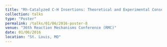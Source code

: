 ```yaml
---
title: "Rh-Catalyzed C-H Insertions: Theoretical and Experimental Consequences of a Cryptic Post-Transition State Bifurcation"
collection: talks
type: "Poster"
permalink: /talks/01/06/2016-poster-8
venue: "36th Reaction Mechanisms Conference (RMC)"
date: 01/06/2016
location: "St. Louis, MO"
---
```

